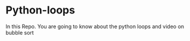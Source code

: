 # Python-loops
In this Repo. You are going to know about the python loops and  video on bubble sort 
